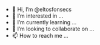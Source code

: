 - 👋 Hi, I’m @eltosfonsecs
- 👀 I’m interested in ...
- 🌱 I’m currently learning ...
- 💞️ I’m looking to collaborate on ...
- 📫 How to reach me ...

<!---
eltosfonsecs/eltosfonsecs is a ✨ special ✨ repository because its `README.md` (this file) appears on your GitHub profile.
You can click the Preview link to take a look at your changes.
--->
